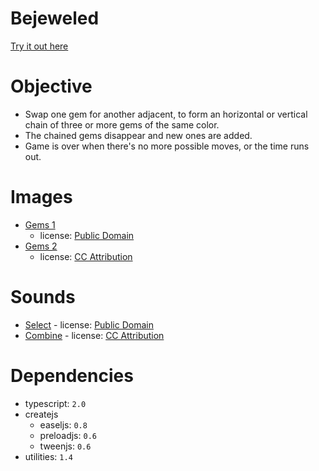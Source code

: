 Bejeweled
=========

[Try it out here](http://nbpt.eu/games/bejeweled/)

Objective
=========

- Swap one gem for another adjacent, to form an horizontal or vertical chain of three or more gems of the same color.
- The chained gems disappear and new ones are added.
- Game is over when there's no more possible moves, or the time runs out.

Images
======

- [Gems 1](http://opengameart.org/content/puzzle-game-art)
    - license: [Public Domain](http://creativecommons.org/publicdomain/zero/1.0/)
- [Gems 2](http://opengameart.org/content/gems-set-01)
    - license: [CC Attribution](http://creativecommons.org/licenses/by/3.0/)

Sounds
======

- [Select](https://www.freesound.org/people/kwahmah_02/sounds/256116/) - license: [Public Domain](https://creativecommons.org/publicdomain/zero/1.0/)
- [Combine](https://www.freesound.org/people/JavierZumer/sounds/257227/) - license: [CC Attribution](https://creativecommons.org/licenses/by/3.0/)


Dependencies
============

- typescript: `2.0`
- createjs
    - easeljs: `0.8`
    - preloadjs: `0.6`
    - tweenjs: `0.6`
- utilities: `1.4`